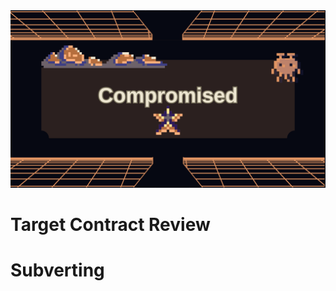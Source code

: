 <img src="https://github.com/wasny0ps/Damn-Vulnerable-DeFi/blob/main/src/7.png">

# Target Contract Review

# Subverting

